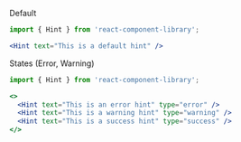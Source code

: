 Default

```jsx
import { Hint } from 'react-component-library';

<Hint text="This is a default hint" />
```

States (Error, Warning)

```jsx
import { Hint } from 'react-component-library';

<>
  <Hint text="This is an error hint" type="error" />
  <Hint text="This is a warning hint" type="warning" />
  <Hint text="This is a success hint" type="success" />
</>
```
